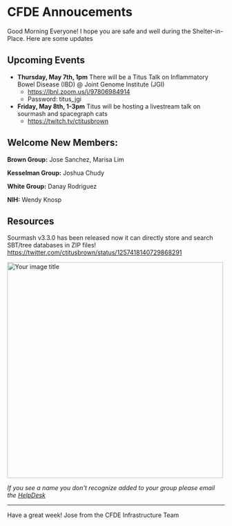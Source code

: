 # CFDE Annoucements
Good Morning Everyone! 
I hope you are safe and well during the Shelter-in-Place.
Here are some updates
## Upcoming Events
- **Thursday, May 7th, 1pm**  There will be a Titus Talk on Inflammatory Bowel Disease (IBD) @ Joint Genome Institute (JGI)
  -  https://lbnl.zoom.us/j/97806984914 
  -  Password: titus_jgi
- **Friday, May 8th, 1-3pm** Titus will be hosting a livestream talk on sourmash and spacegraph cats
  - https://twitch.tv/ctitusbrown
## Welcome New Members:
**Brown Group:** Jose Sanchez, Marisa Lim

**Kesselman Group:** Joshua Chudy

**White Group:** Danay Rodriguez

**NIH:** Wendy Knosp


## Resources
Sourmash v3.3.0 has been released now it can directly store and search SBT/tree databases in ZIP files!
https://twitter.com/ctitusbrown/status/1257418140729868291


<img src="https://pbs.twimg.com/media/EXNAPPzU0AAoBdd.jpg" alt="Your image title" width="500"/>

*If you see a name you don't recognize added to your group please email the [HelpDesk](mailto:autohelp+int+851+6545985337373134556@CFDE.groups.io )*


---

Have a great week!
Jose
from the CFDE Infrastructure Team
